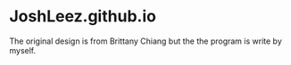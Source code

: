 # JoshLeez.github.io

<p>The original design is from Brittany Chiang but the the program is write by myself.</p>
